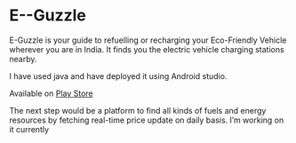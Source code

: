 # E--Guzzle
E-Guzzle is your guide to refuelling or recharging your Eco-Friendly Vehicle wherever you are in India. It finds you the electric vehicle charging stations nearby.

I have used java and have deployed it using Android studio.

Available on [Play Store](https://play.google.com/store/apps/details?id=com.tiwari.aditi.eguzzle)

The next step would be a platform to find all kinds of fuels and energy resources by fetching real-time price update on daily basis. I’m working on it currently
